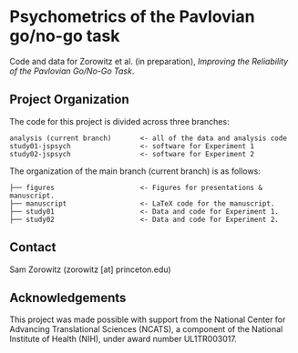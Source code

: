 # Psychometrics of the Pavlovian go/no-go task

Code and data for Zorowitz et al. (in preparation), *Improving the Reliability of the Pavlovian Go/No-Go Task*.

## Project Organization

The code for this project is divided across three branches:

    analysis (current branch)       <- all of the data and analysis code
    study01-jspsych                 <- software for Experiment 1
    study02-jspsych                 <- software for Experiment 2

The organization of the main branch (current branch) is as follows:

    ├── figures                     <- Figures for presentations & manuscript.
    ├── manuscript                  <- LaTeX code for the manuscript.
    ├── study01                     <- Data and code for Experiment 1.
    ├── study02                     <- Data and code for Experiment 2.

## Contact
Sam Zorowitz (zorowitz [at] princeton.edu)

## Acknowledgements

This project was made possible with support from the National Center for Advancing Translational Sciences (NCATS), a component of the National Institute of Health (NIH), under award number UL1TR003017.
